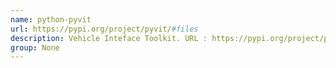 ```yaml
---
name: python-pyvit
url: https://pypi.org/project/pyvit/#files
description: Vehicle Inteface Toolkit. URL : https://pypi.org/project/pyvit/#files Groups : None
group: None
---
```

